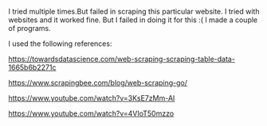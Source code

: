 I tried multiple times.But failed in scraping this particular website.
I tried with websites and it worked fine.
But I failed in doing it for this :( 
I made a couple of programs.

I used the following references:

https://towardsdatascience.com/web-scraping-scraping-table-data-1665b6b2271c

https://www.scrapingbee.com/blog/web-scraping-go/

https://www.youtube.com/watch?v=3KsE7zMm-AI

https://www.youtube.com/watch?v=4VIoT50mzzo

